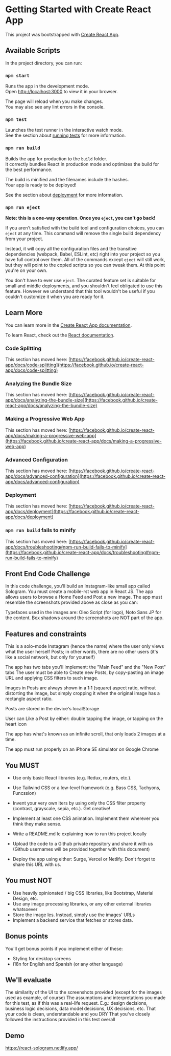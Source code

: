 # Getting Started with Create React App

This project was bootstrapped with [Create React App](https://github.com/facebook/create-react-app).

## Available Scripts

In the project directory, you can run:

### `npm start`

Runs the app in the development mode.\
Open [http://localhost:3000](http://localhost:3000) to view it in your browser.

The page will reload when you make changes.\
You may also see any lint errors in the console.

### `npm test`

Launches the test runner in the interactive watch mode.\
See the section about [running tests](https://facebook.github.io/create-react-app/docs/running-tests) for more information.

### `npm run build`

Builds the app for production to the `build` folder.\
It correctly bundles React in production mode and optimizes the build for the best performance.

The build is minified and the filenames include the hashes.\
Your app is ready to be deployed!

See the section about [deployment](https://facebook.github.io/create-react-app/docs/deployment) for more information.

### `npm run eject`

**Note: this is a one-way operation. Once you `eject`, you can't go back!**

If you aren't satisfied with the build tool and configuration choices, you can `eject` at any time. This command will remove the single build dependency from your project.

Instead, it will copy all the configuration files and the transitive dependencies (webpack, Babel, ESLint, etc) right into your project so you have full control over them. All of the commands except `eject` will still work, but they will point to the copied scripts so you can tweak them. At this point you're on your own.

You don't have to ever use `eject`. The curated feature set is suitable for small and middle deployments, and you shouldn't feel obligated to use this feature. However we understand that this tool wouldn't be useful if you couldn't customize it when you are ready for it.

## Learn More

You can learn more in the [Create React App documentation](https://facebook.github.io/create-react-app/docs/getting-started).

To learn React, check out the [React documentation](https://reactjs.org/).

### Code Splitting

This section has moved here: [https://facebook.github.io/create-react-app/docs/code-splitting](https://facebook.github.io/create-react-app/docs/code-splitting)

### Analyzing the Bundle Size

This section has moved here: [https://facebook.github.io/create-react-app/docs/analyzing-the-bundle-size](https://facebook.github.io/create-react-app/docs/analyzing-the-bundle-size)

### Making a Progressive Web App

This section has moved here: [https://facebook.github.io/create-react-app/docs/making-a-progressive-web-app](https://facebook.github.io/create-react-app/docs/making-a-progressive-web-app)

### Advanced Configuration

This section has moved here: [https://facebook.github.io/create-react-app/docs/advanced-configuration](https://facebook.github.io/create-react-app/docs/advanced-configuration)

### Deployment

This section has moved here: [https://facebook.github.io/create-react-app/docs/deployment](https://facebook.github.io/create-react-app/docs/deployment)

### `npm run build` fails to minify

This section has moved here: [https://facebook.github.io/create-react-app/docs/troubleshooting#npm-run-build-fails-to-minify](https://facebook.github.io/create-react-app/docs/troubleshooting#npm-run-build-fails-to-minify)

## Front End Code Challenge

In this code challenge, you'll build an Instagram-like small app called Sologram.
You must create a mobile-rst web app in React JS. The app allows users to browse a Home
Feed and Post a new image. The app must resemble the screenshots provided above as
close as you can:

Typefaces used in the images are: Oleo Script (for logo), Noto Sans JP for the content. Box
shadows around the screenshots are NOT part of the app.

## Features and constraints

This is a solo-mode Instagram (hence the name) where the user only views what the user
herself Posts; in other words, there are no other users (it's like a social network, but only for yourself)

The app has two tabs you'll implement: the "Main Feed" and the "New Post" tabs
The user must be able to Create new Posts, by copy-pasting an image URL and applying
CSS filters to such image.

Images in Posts are always shown in a 1:1 (square) aspect ratio, without distorting the
image, but simply cropping it when the original image has a rectangle aspect ratio.

Posts are stored in the device's localStorage

User can Like a Post by either: double tapping the image, or tapping on the heart icon

The app has what's known as an infinite scroll, that only loads 2 images at a time.

The app must run properly on an iPhone SE simulator on Google Chrome

## You MUST

- Use only basic React libraries (e.g. Redux, routers, etc.).
- Use Tailwind CSS or a low-level framework (e.g. Bass CSS, Tachyons, Funcssion)
- Invent your very own lters by using only the CSS filter property (contrast, grayscale,
  sepia, etc.). Get creative!

- Implement at least one CSS animation. Implement them wherever you think they make
  sense.

- Write a README.md le explaining how to run this project locally

- Upload the code to a Github private repository and share it with us (Github usernames
  will be provided together with this document)

- Deploy the app using either: Surge, Vercel or Netlify. Don't forget to share this URL with us.

## You must NOT

- Use heavily opinionated / big CSS libraries, like Bootstrap, Material Design, etc.
- Use any image processing libraries, or any other external libraries whatsoever
- Store the image les. Instead, simply use the images' URLs
- Implement a backend service that fetches or stores data.

## Bonus points

You'll get bonus points if you implement either of these:

- Styling for desktop screens
- i18n for English and Spanish (or any other language)

## We'll evaluate

The similarity of the UI to the screenshots provided (except for the images used as
example, of course)
The assumptions and interpretations you made for this test, as if this was a real-life request.
E.g.: design decisions, business logic decisions, data model decisions, UX decisions, etc.
That your code is clean, understandable and you DRY
That you've closely followed the instructions provided in this test overall

## Demo
https://react-sologram.netlify.app/
